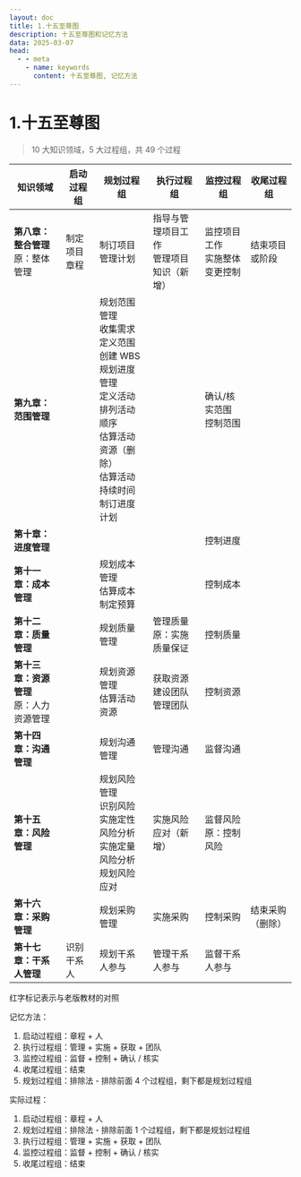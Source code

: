 ```yaml
---
layout: doc
title: 1.十五至尊图
description: 十五至尊图和记忆方法
data: 2025-03-07
head:
  - - meta
    - name: keywords
      content: 十五至尊图, 记忆方法
---
```


# 1.十五至尊图

> 10 大知识领域，5 大过程组，共 49 个过程

| 知识领域                                                           | 启动过程组   | 规划过程组                                                                                                                                                                            | 执行过程组                                                              | 监控过程组                                            | 收尾过程组                                    |
| ------------------------------------------------------------------ | ------------ | ------------------------------------------------------------------------------------------------------------------------------------------------------------------------------------- | ----------------------------------------------------------------------- | ----------------------------------------------------- | --------------------------------------------- |
| <span class="warning">**第八章：整合管理**</span> <br>原：整体管理 | 制定项目章程 | 制订项目管理计划                                                                                                                                                                      | 指导与管理项目工作<br><span class="warning">管理项目知识（新增）</span> | 监控项目工作<br>实施整体变更控制                      | 结束项目或阶段                                |
| **第九章：范围管理**                                               |              | 规划范围管理<br>收集需求<br>定义范围<br>创建 WBS<br>规划进度管理<br>定义活动<br>排列活动顺序<br><span class="warning">估算活动资源（删除）</span><br>估算活动持续时间<br>制订进度计划 |                                                                         | 确认/核实范围<br>控制范围                             |                                               |
| **第十章：进度管理**                                               |              |                                                                                                                                                                                       |                                                                         | 控制进度                                              |                                               |
| **第十一章：成本管理**                                             |              | 规划成本管理<br>估算成本<br>制定预算                                                                                                                                                  |                                                                         | 控制成本                                              |                                               |
| **第十二章：质量管理**                                             |              | 规划质量管理                                                                                                                                                                          | <span class="warning">管理质量</span><br>原：实施质量保证               | 控制质量                                              |                                               |
| **第十三章：资源管理** <br>原：人力资源管理                        |              | 规划资源管理<br>估算活动资源                                                                                                                                                          | 获取资源<br>建设团队<br>管理团队                                        | <span class="warning">控制资源</span>                 |                                               |
| **第十四章：沟通管理**                                             |              | 规划沟通管理                                                                                                                                                                          | 管理沟通                                                                | 监督沟通                                              |                                               |
| **第十五章：风险管理**                                             |              | 规划风险管理<br>识别风险<br>实施定性风险分析<br>实施定量风险分析<br>规划风险应对                                                                                                      | <span class="warning">实施风险应对（新增）</span>                       | <span class="warning">监督风险</span><br>原：控制风险 |                                               |
| **第十六章：采购管理**                                             |              | 规划采购管理                                                                                                                                                                          | 实施采购                                                                | 控制采购                                              | <span class="warning">结束采购（删除）</span> |
| **第十七章：干系人管理**                                           | 识别干系人   | 规划干系人参与                                                                                                                                                                        | 管理干系人参与                                                          | 监督干系人参与                                        |                                               |

<span class="supplementary">红字标记表示与老版教材的对照</span>

记忆方法：

1. 启动过程组：章程 + 人
2. 执行过程组：管理 + 实施 + 获取 + 团队
3. 监控过程组：监督 + 控制 + 确认 / 核实
4. 收尾过程组：结束
5. 规划过程组：排除法 - 排除前面 4 个过程组，剩下都是规划过程组

实际过程：

1. 启动过程组：章程 + 人
2. 规划过程组：排除法 - 排除前面 1 个过程组，剩下都是规划过程组
3. 执行过程组：管理 + 实施 + 获取 + 团队
4. 监控过程组：监督 + 控制 + 确认 / 核实
5. 收尾过程组：结束
